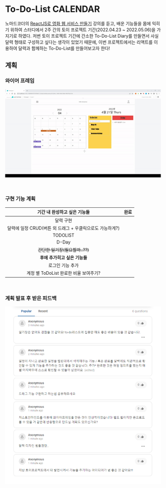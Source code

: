 # To-Do-List CALENDAR

노마드코더의 [ReactJS로 영화 웹 서비스 만들기](https://nomadcoders.co/react-for-beginners/lectures/3257) 강의를 듣고, 배운 기능들을 몸에 익히기 위하여 스터디에서 2주 간의 토이 프로젝트 기간(2022.04.23 ~ 2022.05.06)을 가지기로 하였다. 저번 토이 프로젝트 기간에 간소한 To-Do-List Diary를 만들면서 사실 달력 형태로 구성하고 싶다는 생각이 있었기 때문에, 이번 프로젝트에서는 리액트를 이용하여 달력과 함께하는 To-Do-List를 만들어보고자 한다!

## 계획

### 와이어 프레임

![ezgif.com-gif-maker](README.assets/ezgif.com-gif-maker.gif)

<br>

### 구현 기능 계획

|               기간 내 완성하고 싶은 기능들                | 완료 |
| :-------------------------------------------------------: | ---- |
|                         달력 구현                         |      |
| 달력에 일정 CRUD(버튼 외 드래그 + 우클릭으로도 가능하게?) |      |
|                         TODOLIST                          |      |
|                           D-Day                           |      |
|              ~~간단한 일기장(필요할까..??)~~              |      |
|               **후에 추가히고 싶은 기능들**               |      |
|                     로그인 기능 추가                      |      |
|          계정 별 ToDoList 완료한 비율 보여주기?           |      |

<br>

### 계획 발표 후 받은 피드백

![피드백2](README.assets/피드백2.png)
